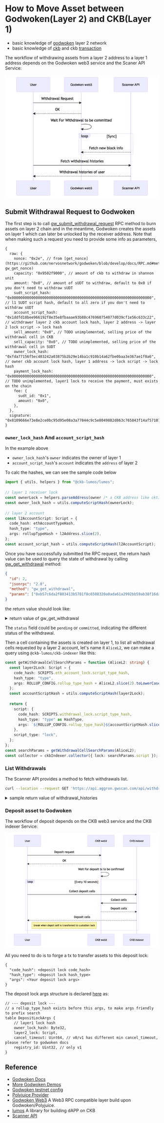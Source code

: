 # How to Move Asset between Godwoken(Layer 2) and CKB(Layer 1)

- basic knowledge of [godwoken](https://www.nervos.org/godwoken) layer 2 network
- basic knowledge of [ckb](https://docs.nervos.org/docs/basics/introduction) and ckb [transaction](https://docs.nervos.org/docs/reference/transaction)

The workflow of withdrawing assets from a layer 2 address to a layer 1 address depends on the Godwoken web3 service and the Scaner API Service:

![withdrawal](../image/withdrawal-diagram.png)

## Submit Withdrawal Request to Godwoken

The first step is to call [gw_submit_withdrawal_request](https://github.com/nervosnetwork/godwoken/blob/develop/docs/RPC.md#method-gw_submit_withdrawal_request) RPC method to burn assets on layer 2 chain
and in the meantime, Godwoken creates the assets on layer 1 which can later be unlocked by the receiver address.
Note that when making such a request you need to provide some info as parameters,

```json5
{
  raw: {
    nonce: "0x2e", // from [get_nonce](https://github.com/nervosnetwork/godwoken/blob/develop/docs/RPC.md#method-gw_get_nonce)
    capacity: "0x9502f9000", // amount of ckb to withdraw in shannon unit
    amount: "0x0", // amount of sUDT to withdraw, default to 0x0 if you don't need to withdraw sUDT
    sudt_script_hash: "0x0000000000000000000000000000000000000000000000000000000000000000", // l1 SUDT script hash, default to all zero if you don't need to withdraw sUDT
    account_script_hash: "0x1ddfd18bee966192f8e35e8fbaaae93b88c476960754077d039cf1e56c633c22", // withdrawer layer 2 ckb account lock hash, layer 2 address -> layer 2 lock script -> lock hash
    sell_amount: "0x0", // TODO unimplemented, selling price of the withdrawal cell in CKB
    sell_capacity: "0x0", // TODO unimplemented, selling price of the withdrawal cell in SUDT
    owner_lock_hash: "0xfda77156f5ec403242a03875b2b29e14ba1c910b14a62fbe0baa3e367ae1f0a6", // owner ckb account lock hash, layer 1 address -> lock script -> lock hash
    payment_lock_hash: "0x0000000000000000000000000000000000000000000000000000000000000000", // TODO unimplemented, layer1 lock to receive the payment, must exists on the chain
    fee: {
      sudt_id: "0x1",
      amount: "0x0",
    },
  },
  signature: "0x8109666e73e8e2ce0bc95d95e08a3a77844c9c5e8049882d863c765843f14af57107bf22c00bce8ea1e45cdbc85415d4f497061913bcbfa97258b2b27897a53a01",
}
```

### `owner_lock_hash` And `account_script_hash`

In the example above

- `owner_lock_hash`'s `owner` indicates the owner of layer 1
- `account_script_hash`'s `account` indicates the `address` of layer 2

To calc the hashes, we can see the sample code below

```ts
import { utils, helpers } from "@ckb-lumos/lumos";

// layer 1 receiver lock
const ownerLock = helpers.parseAddress(owner /* a CKB address like ckt1... */);
const owner_lock_hash = utils.computeScriptHash(ownerLock);

// layer 2 account
const l2AccountScript: Script = {
  code_hash: ethAccountTypeHash,
  hash_type: "type",
  args: rollupTypeHash + l2Address.slice(2),
};
const account_script_hash = utils.computeScriptHash(l2AccountScript);
```

Once you have successfully submitted the RPC request, the return hash value can be used to query the state of withdrawal by calling [gw_get_withdrawal](https://github.com/nervosnetwork/godwoken/blob/develop/docs/RPC.md#method-gw_get_withdrawal) method:

```JSON
{
  "id": 2,
  "jsonrpc": "2.0",
  "method": "gw_get_withdrawal",
  "params": ["0xb57c6da2f803413b5781f8c6508320a0ada61a2992bb59ab38f16da2d02099c1"]
}
```

the return value should look like:

<details>
  <summary markdown="span">return value of gw_get_withdrawal</summary>

```JSON
{
  "jsonrpc": "2.0",
  "id": 2,
  "result": {
    "withdrawal": {
      "raw": {
        "nonce": "0x2e",
        "capacity": "0x9502f9000",
        "amount": "0x0",
        "sell_amount": "0x0",
        "sell_capacity": "0x0",
        "sudt_script_hash": "0x0000000000000000000000000000000000000000000000000000000000000000",
        "account_script_hash": "0x1ddfd18bee966192f8e35e8fbaaae93b88c476960754077d039cf1e56c633c22",
        "owner_lock_hash": "0xfda77156f5ec403242a03875b2b29e14ba1c910b14a62fbe0baa3e367ae1f0a6",
        "payment_lock_hash": "0x0000000000000000000000000000000000000000000000000000000000000000",
        "fee": {
          "sudt_id": "0x1",
          "amount": "0x0"
        }
      },
      "signature": "0x8109666e73e8e2ce0bc95d95e08a3a77844c9c5e8049882d863c765843f14af57107bf22c00bce8ea1e45cdbc85415d4f497061913bcbfa97258b2b27897a53a01"
    },
    "status": "committed"
  }
}
```

</details>

The `status` field could be `pending` or `committed`, indicating the different status of the withdrawal.

Then a cell containing the assets is created on layer 1, to list all withdrawal cells requested by a layer 2 account, let's name it `AliceL2`, we can make a query using `@ckb-lumos/ckb-indexer` like this:

```ts
const getWithdrawalCellSearchParams = function (AliceL2: string) {
  const layer2Lock: Script = {
    code_hash: SCRIPTS.eth_account_lock.script_type_hash,
    hash_type: "type",
    args: ROLLUP_CONFIG.rollup_type_hash + AliceL2.slice(2).toLowerCase(),
  };
  const accountScriptHash = utils.computeScriptHash(layer2Lock);

  return {
    script: {
      code_hash: SCRIPTS.withdrawal_lock.script_type_hash,
      hash_type: "type" as HashType,
      args: `${ROLLUP_CONFIG.rollup_type_hash}${accountScriptHash.slice(2)}`,
    },
    script_type: "lock",
  };
};
const searchParams = getWithdrawalCellSearchParams(AliceL2);
const collector = ckbIndexer.collector({ lock: searchParams.script });
```

### List Withdrawals

The Scanner API provides a method to fetch withdrawals list.

```sh
curl --location --request GET 'https://api.aggron.gwscan.com/api/withdrawal_histories?owner_lock_hash=<Your Owner Lock Hash>'
```

<details>
  <summary markdown="span">sample return value of withdrawal_histories</summary>

```JSON
{
    "data": [
        {
            "attributes": {
                "amount": "72100000000",
                "block_hash": "0x839e577623b90dc406bd18777f9827269a09a8d622a0d439a961315648285dd3",
                "block_number": 362820,
                "capacity": "72100000000",
                "is_fast_withdrawal": false,
                "l2_script_hash": "0x1ddfd18bee966192f8e35e8fbaaae93b88c476960754077d039cf1e56c633c22",
                "layer1_block_number": 5259967,
                "layer1_output_index": 66,
                "layer1_tx_hash": "0xba70322ac9c91a3bc93f515e5f346a9df8741008b474b85a465a2de2467c66c4",
                "owner_lock_hash": "0xfda77156f5ec403242a03875b2b29e14ba1c910b14a62fbe0baa3e367ae1f0a6",
                "payment_lock_hash": "0x0000000000000000000000000000000000000000000000000000000000000000",
                "sell_amount": "0",
                "sell_capacity": "0",
                "state": "succeed",
                "timestamp": "2022-05-05T02:17:59.091000Z",
                "udt_id": 1,
                "udt_script_hash": "0x0000000000000000000000000000000000000000000000000000000000000000"
            },
            "id": "394079",
            "relationships": {
                "udt": {
                    "data": {
                        "id": "1",
                        "type": "udt"
                    }
                }
            },
            "type": "withdrawal_history"
        }
    ]
}
```

</details>

### Deposit asset to Godwoken
The workflow of deposit depends on the CKB web3 service and the CKB indexer Service:

![deposit](../image/deposit-diagram.png)

All you need to do is to forge a tx to transfer assets to this deposit lock:

```json5
{
  "code_hash": <deposit lock code_hash>
  "hash_type": <deposit lock hash_type>
  "args": <Your deposit lock args>
}
```

The deposit lock args structure is declared [here](https://github.com/nervosnetwork/godwoken/blob/develop/crates/types/schemas/godwoken.mol#L175-L183) as:

```json5
// --- deposit lock ---
// a rollup_type_hash exists before this args, to make args friendly to prefix search
table DepositLockArgs {
    // layer1 lock hash
    owner_lock_hash: Byte32,
    layer2_lock: Script,
    cancel_timeout: Uint64, // v0/v1 has different min cancel_timeout, please refer to godwoken docs
    registry_id: Uint32, // only v1
}
```

## Reference

- [Godwoken Docs](https://github.com/nervosnetwork/godwoken/blob/develop/docs/RPC.md#method-gw_submit_withdrawal_request)
- [More Godwoken Demos](https://github.com/classicalliu/gw-demos)
- [Godwoken testnet config](https://github.com/nervosnetwork/godwoken-public/blob/master/testnet/config/scripts-deploy-result.json)
- [Polyjuice Provider](https://github.com/nervosnetwork/polyjuice-provider)
- [Godwoken Web3](https://github.com/nervosnetwork/godwoken-web3#godwoken-web3-api) A Web3 RPC compatible layer build upon Godwoken/Polyjuice.
- [lumos](https://github.com/nervosnetwork/lumos) A library for building dAPP on CKB
- [Scanner API](https://github.com/Magickbase/ckb-wallet-and-explorer/wiki/Godwoken-Explorer)
